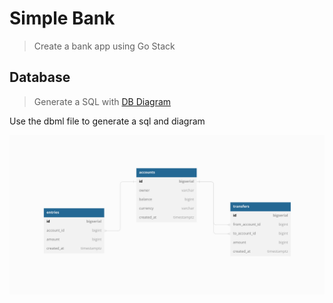 # Simple Bank
> Create a bank app using Go Stack


## Database
> Generate a SQL with [DB Diagram](https://dbdiagram.io/)


Use the dbml file to generate a sql and diagram

![diagram](./assets/simple-bank.png)